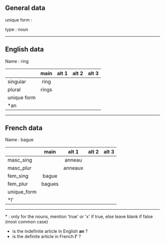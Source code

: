 ## General data

unique form :

type : noun

---

## English data

Name : ring

|             | main  | alt 1 | alt 2 | alt 3 |
| :---------- | :---: | :---: | :---: | ----- |
| singular    | ring  |       |       |       |
| plural      | rings |       |       |       |
| unique form |       |       |       |       |
| \*an        |       |       |       |       |

---

## French data

Name : bague

|             |  main  |  alt 1  | alt 2 | alt 3 |
| :---------- | :----: | :-----: | :---: | :---: |
| masc_sing   |        | anneau  |       |       |
| masc_plur   |        | anneaux |       |       |
| fem_sing    | bague  |         |       |       |
| fem_plur    | bagues |         |       |       |
| unique_form |        |         |       |       |
| \*l'        |        |         |       |       |

---

\* : only for the nouns, mention 'true' or 'x' if true, else leave blank if false (most common case)

- is the indefinite article in English **an** ?
- is the definite article in French **l'** ?
